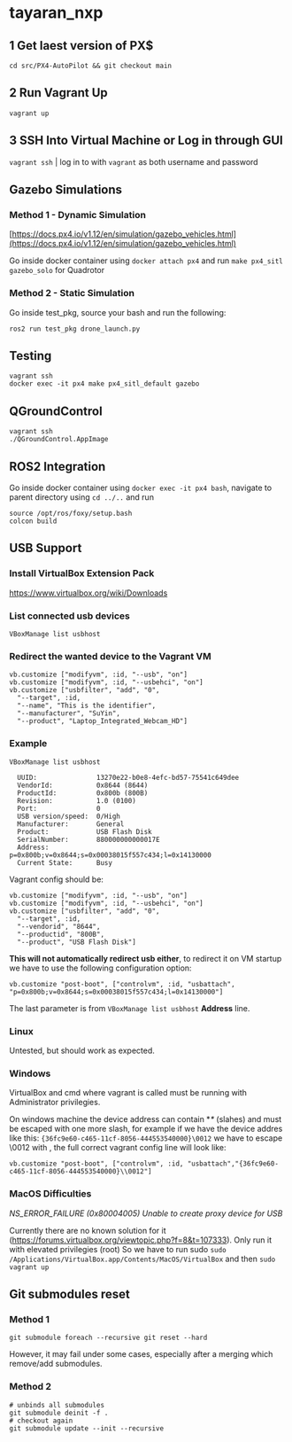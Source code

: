 # tayaran_nxp

## 1 Get laest version of PX$

`cd src/PX4-AutoPilot && git checkout main`

## 2 Run Vagrant Up

`vagrant up`

## 3 SSH Into Virtual Machine or Log in through GUI

`vagrant ssh` | log in to with `vagrant` as both username and password

## Gazebo Simulations
### Method 1 - Dynamic Simulation

[https://docs.px4.io/v1.12/en/simulation/gazebo_vehicles.html](https://docs.px4.io/v1.12/en/simulation/gazebo_vehicles.html)

Go inside docker container using `docker attach px4` and run
`make px4_sitl gazebo_solo` for Quadrotor

### Method 2 - Static Simulation

Go inside test_pkg, source your bash and run the following:
```
ros2 run test_pkg drone_launch.py
```

## Testing

```
vagrant ssh
docker exec -it px4 make px4_sitl_default gazebo
```

## QGroundControl

```
vagrant ssh
./QGroundControl.AppImage
```

## ROS2 Integration
Go inside docker container using `docker exec -it px4 bash`, navigate to parent directory using `cd ../..` and run
```
source /opt/ros/foxy/setup.bash
colcon build
```

## USB Support

### Install VirtualBox Extension Pack

https://www.virtualbox.org/wiki/Downloads

### List connected usb devices

```
VBoxManage list usbhost
```

### Redirect the wanted device to the Vagrant VM

```
vb.customize ["modifyvm", :id, "--usb", "on"]
vb.customize ["modifyvm", :id, "--usbehci", "on"]
vb.customize ["usbfilter", "add", "0", 
  "--target", :id, 
  "--name", "This is the identifier",
  "--manufacturer", "SuYin",
  "--product", "Laptop_Integrated_Webcam_HD"]
```

### Example

```
VBoxManage list usbhost

  UUID:               13270e22-b0e8-4efc-bd57-75541c649dee
  VendorId:           0x8644 (8644)
  ProductId:          0x800b (800B)
  Revision:           1.0 (0100)
  Port:               0
  USB version/speed:  0/High
  Manufacturer:       General 
  Product:            USB Flash Disk  
  SerialNumber:       880000000000017E
  Address:            p=0x800b;v=0x8644;s=0x00038015f557c434;l=0x14130000
  Current State:      Busy
```

Vagrant config should be:

```
vb.customize ["modifyvm", :id, "--usb", "on"]
vb.customize ["modifyvm", :id, "--usbehci", "on"]
vb.customize ["usbfilter", "add", "0",
  "--target", :id,
  "--vendorid", "8644",
  "--productid", "800B",
  "--product", "USB Flash Disk"]
```

**This will not automatically redirect usb either**, to redirect it on VM startup we have to use the following configuration option:

```
vb.customize "post-boot", ["controlvm", :id, "usbattach", "p=0x800b;v=0x8644;s=0x00038015f557c434;l=0x14130000"]
```

The last parameter is from `VBoxManage list usbhost` **Address** line.

### Linux

Untested, but should work as expected.


### Windows

VirtualBox and cmd where vagrant is called must be running with Administrator privilegies.

On windows machine the device address can contain **\** (slahes) and must be escaped with one more slash, for example if we have the device addres like this: `{36fc9e60-c465-11cf-8056-444553540000}\0012` we have to escape \0012 with \, the full correct vagrant config line will look like:
```
vb.customize "post-boot", ["controlvm", :id, "usbattach","{36fc9e60-c465-11cf-8056-444553540000}\\0012"]
```

### MacOS Difficulties

*NS_ERROR_FAILURE (0x80004005) Unable to create proxy device for USB*

Currently there are no known solution for it (https://forums.virtualbox.org/viewtopic.php?f=8&t=107333). Only run it with elevated privilegies (root)
So we have to run sudo `sudo /Applications/VirtualBox.app/Contents/MacOS/VirtualBox` and then `sudo vagrant up`


## Git submodules reset

### Method 1

```
git submodule foreach --recursive git reset --hard
```
However, it may fail under some cases, especially after a merging which remove/add submodules.

### Method 2

```
# unbinds all submodules
git submodule deinit -f .
# checkout again
git submodule update --init --recursive
```

